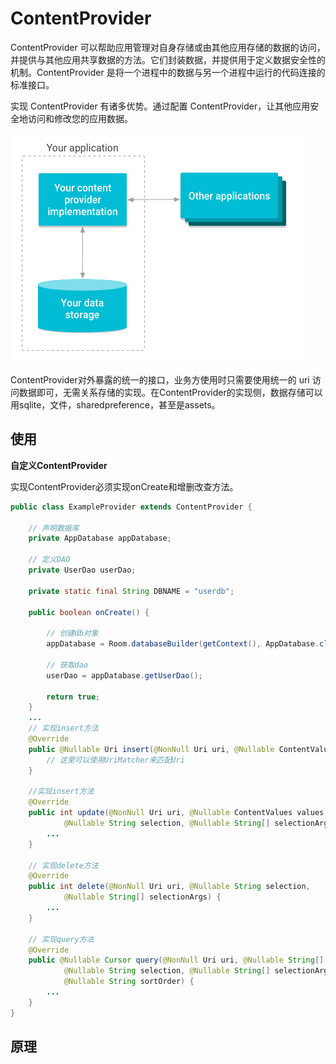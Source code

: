 # ContentProvider

ContentProvider 可以帮助应用管理对自身存储或由其他应用存储的数据的访问，并提供与其他应用共享数据的方法。它们封装数据，并提供用于定义数据安全性的机制。ContentProvider 是将一个进程中的数据与另一个进程中运行的代码连接的标准接口。

实现 ContentProvider 有诸多优势。通过配置 ContentProvider，让其他应用安全地访问和修改您的应用数据。

![ContentProvider管理对存储空间的访问权限的概览图](../../../img/content-provider-overview.png)

ContentProvider对外暴露的统一的接口，业务方使用时只需要使用统一的 uri 访问数据即可，无需关系存储的实现。在ContentProvider的实现侧，数据存储可以用sqlite，文件，sharedpreference，甚至是assets。

## 使用

**自定义ContentProvider**

实现ContentProvider必须实现onCreate和增删改查方法。

```Java
public class ExampleProvider extends ContentProvider {

    // 声明数据库
    private AppDatabase appDatabase;

    // 定义DAO
    private UserDao userDao;

    private static final String DBNAME = "userdb";

    public boolean onCreate() {

        // 创建db对象
        appDatabase = Room.databaseBuilder(getContext(), AppDatabase.class, DBNAME).build();

        // 获取dao
        userDao = appDatabase.getUserDao();

        return true;
    }
    ...
    // 实现insert方法
    @Override
    public @Nullable Uri insert(@NonNull Uri uri, @Nullable ContentValues values) {
        // 这里可以使用UriMatcher来匹配Uri
    }

    //实现insert方法
    @Override
    public int update(@NonNull Uri uri, @Nullable ContentValues values,
            @Nullable String selection, @Nullable String[] selectionArgs) {
        ...
    }

    // 实现delete方法
    @Override
    public int delete(@NonNull Uri uri, @Nullable String selection,
            @Nullable String[] selectionArgs) {
        ... 
    }

    // 实现query方法
    @Override
    public @Nullable Cursor query(@NonNull Uri uri, @Nullable String[] projection,
            @Nullable String selection, @Nullable String[] selectionArgs,
            @Nullable String sortOrder) {
        ...
    }
}
```


## 原理

